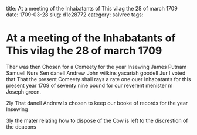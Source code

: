 title: At a meeting of the Inhabatants of This vilag the 28 of march 1709
date: 1709-03-28
slug: d1e28772
category: salvrec
tags: 


<div markdown class="doc" id="d1e28772">


# At a meeting of the Inhabatants of This vilag the 28 of march 1709 

Ther was then Chosen for a Comeety for the year Insewing James Putnam Samuell Nurs Sen danell Andrew John wilkins yacariah goodell Jur I voted that That the present Comeety shall rays a rate one ouer Inhabatants for this present year 1709 of seventy nine pound for our reverent menister m Joseph green.

2ly That danell Andrew Is chosen to keep our booke of records for the year Insewing

3ly the mater relating how to dispose of the Cow is left to the discrestion of the deacons
</div>